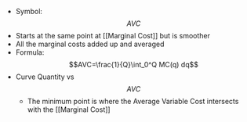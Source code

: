 - Symbol: $$AVC$$
- Starts at the same point at [[Marginal Cost]] but  is smoother
- All the marginal costs added up and averaged
- Formula: $$AVC=\frac{1}{Q}\int_0^Q MC(q) dq$$
- Curve Quantity vs $$AVC$$
	- The minimum point is where the Average Variable Cost intersects with the [[Marginal Cost]]